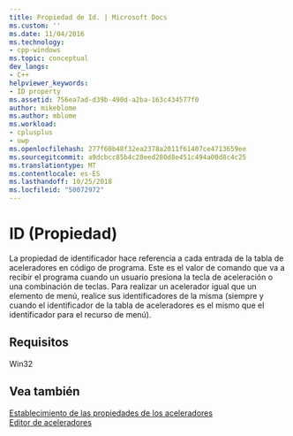 ```yaml
---
title: Propiedad de Id. | Microsoft Docs
ms.custom: ''
ms.date: 11/04/2016
ms.technology:
- cpp-windows
ms.topic: conceptual
dev_langs:
- C++
helpviewer_keywords:
- ID property
ms.assetid: 756ea7ad-d39b-490d-a2ba-163c434577f0
author: mikeblome
ms.author: mblome
ms.workload:
- cplusplus
- uwp
ms.openlocfilehash: 277f60b48f32ea2378a2011f61407ce4713659ee
ms.sourcegitcommit: a9dcbcc85b4c28eed280d8e451c494a00d8c4c25
ms.translationtype: MT
ms.contentlocale: es-ES
ms.lasthandoff: 10/25/2018
ms.locfileid: "50072972"
---
```

# <a name="id-property"></a>ID (Propiedad)

La propiedad de identificador hace referencia a cada entrada de la tabla de aceleradores en código de programa. Este es el valor de comando que va a recibir el programa cuando un usuario presiona la tecla de aceleración o una combinación de teclas. Para realizar un acelerador igual que un elemento de menú, realice sus identificadores de la misma (siempre y cuando el identificador de la tabla de aceleradores es el mismo que el identificador para el recurso de menú).

## <a name="requirements"></a>Requisitos

Win32

## <a name="see-also"></a>Vea también

[Establecimiento de las propiedades de los aceleradores](../windows/setting-accelerator-properties.md)<br/>
[Editor de aceleradores](../windows/accelerator-editor.md)